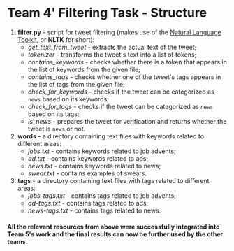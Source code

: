 # Team 4' Filtering Task - Structure

1. __filter.py__ - script for tweet filtering (makes use of the [Natural Language Toolkit](https://www.nltk.org/), or __NLTK__ for short):
    * *get_text_from_tweet* - extracts the actual text of the tweet;
    * *tokenizer* - transforms the tweet's text into a list of tokens;
    * *contains_keywords* - checks whether there is a token that appears in the list of keywords from the given file;
    * *contains_tags* - checks whether one of the tweet's tags appears in the list of tags from the given file;
    * *check_for_keywords* - checks if the tweet can be categorized as `news` based on its keywords;
    * *check_for_tags* - checks if the tweet can be categorized as `news` based on its tags;
    * *is_news* - prepares the tweet for verification and returns whether the tweet is `news` or not.
2. __words__ - a directory containing text files with keywords related to different areas:
    * *jobs.txt* - contains keywords related to job advents;
    * *ad.txt* - contains keywords related to ads;
    * *news.txt* - contains keywords related to news;
    * *swear.txt* - contains examples of swears.
3. __tags__ - a directory containing text files with tags related to different areas:
    * *jobs-tags.txt* - contains tags related to job advents;
    * *ad-tags.txt* - contains tags related to ads;
    * *news-tags.txt* - contains tags related to news.

#### All the relevant resources from above were successfully integrated into Team 5's work and the final results can now be further used by the other teams.
